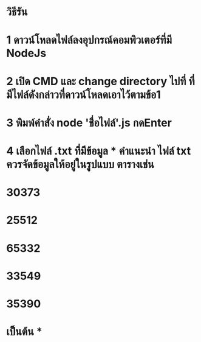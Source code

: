 # วิธีรัน
# 1 ดาวน์โหลดไฟล์ลงอุปกรณ์คอมพิวเตอร์ที่มี NodeJs
# 2 เปิด CMD และ change directory ไปที่ ที่มีไฟล์ดังกล่าวที่ดาวน์โหลดเอาไว้ตามข้อ1
# 3 พิมพ์คำสั่ง node 'ชื่อไฟล์'.js กดEnter
# 4 เลือกไฟล์ .txt ที่มีข้อมูล * คำแนะนำ ไฟล์ txt ควรจัดข้อมูลให้อยู่ในรูปแบบ ตารางเช่น
#   30373
#   25512
#   65332
#   33549 
#   35390 
# เป็นต้น *
